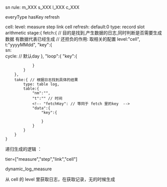 sn rule:
m_XXX
s_XXX
l_XXX
c_XXX

everyType hasKey refresh 

cell:
    level: measure step link cell 
    refresh: default:0 
    type: record slot arithmetic
    stage:{
        fetch:{ // 目的是找到,产生数据的日志,同时判断是否需要生成数据 有数据代表已经生成
                // 还担负的作用: 取相关的配置
            level:"cell",
            t:"yyyyMMdd",
            "key":{  
                sn:  
                cycle: // 默认day
            },
            "loop":{
                "key":{

                }
            }
        },
        take:{ // 根据日志找到具体的结果
            type: table log,
            table:{
                "nm":"",
                "t":"" // 时间
                <!-- "fetchKey": // 等同于 fetch 里的key  -->
                "data":{
                    "key":{
                        
                    }
                } 
            }
        }
    }

<!-- doing -->

递归生成的逻辑 ：

tier=["measure","step","link","cell"]

dynamic_log_measure

从 cell 的 level 里获取日志，在获取记录，无的时候生成



